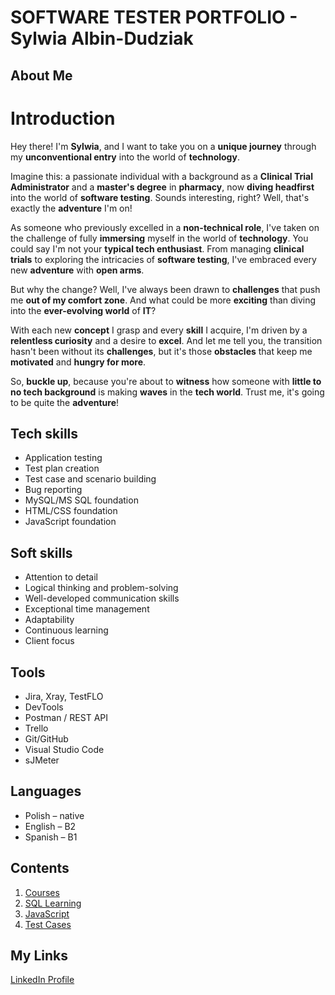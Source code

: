 # SOFTWARE TESTER PORTFOLIO - Sylwia Albin-Dudziak

## About Me
# Introduction

Hey there! I'm **Sylwia**, and I want to take you on a **unique journey** through my **unconventional entry** into the world of **technology**.

Imagine this: a passionate individual with a background as a **Clinical Trial Administrator** and a **master's degree** in **pharmacy**, now **diving headfirst** into the world of **software testing**. Sounds interesting, right? Well, that's exactly the **adventure** I'm on!

As someone who previously excelled in a **non-technical role**, I've taken on the challenge of fully **immersing** myself in the world of **technology**. You could say I'm not your **typical tech enthusiast**. From managing **clinical trials** to exploring the intricacies of **software testing**, I've embraced every new **adventure** with **open arms**.

But why the change? Well, I've always been drawn to **challenges** that push me **out of my comfort zone**. And what could be more **exciting** than diving into the **ever-evolving world** of **IT**?

With each new **concept** I grasp and every **skill** I acquire, I'm driven by a **relentless curiosity** and a desire to **excel**. And let me tell you, the transition hasn't been without its **challenges**, but it's those **obstacles** that keep me **motivated** and **hungry for more**.

So, **buckle up**, because you're about to **witness** how someone with **little to no tech background** is making **waves** in the **tech world**. Trust me, it's going to be quite the **adventure**!

## Tech skills
- Application testing
- Test plan creation
- Test case and scenario building
- Bug reporting
- MySQL/MS SQL foundation
- HTML/CSS foundation
- JavaScript foundation

## Soft skills
- Attention to detail
- Logical thinking and problem-solving
- Well-developed communication skills
- Exceptional time management
- Adaptability
- Continuous learning
- Client focus

## Tools
- Jira, Xray, TestFLO
- DevTools
- Postman / REST API
- Trello
- Git/GitHub
- Visual Studio Code
- sJMeter

## Languages
- Polish – native
- English – B2
- Spanish – B1


## Contents
1. [Courses](courses.md)
1. [SQL Learning](sql_learning.md)
1. [JavaScript](javascript.md)
1. [Test Cases](test_cases.md)

## My Links
[LinkedIn Profile](https://www.linkedin.com/in/sylwia-albin-dudziak/)

